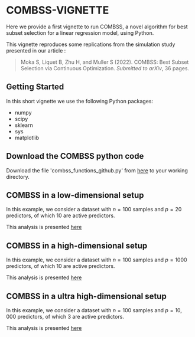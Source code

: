# COMBSS-VIGNETTE

Here we provide a first vignette to run COMBSS, a novel algorithm for best subset selection for a linear regression model, using Python. 


This vignette reproduces some replications from the simulation study presented in our article :

> Moka S, Liquet B, Zhu H, and Muller S (2022). COMBSS: Best Subset Selection via Continuous Optimization. *Submitted to arXiv*, 36 pages.

## Getting Started


In this short vignette we use the following Python packages:

- numpy
- scipy
- sklearn
- sys
- matplotlib

## Download the COMBSS python code

Download the file 'combss_functions_github.py' from [here](/combss_functions_github.py) to your working directory. 

##  COMBSS in a low-dimensional setup

In this example, we consider a dataset with $n = 100$ samples and $p = 20$ predictors, of which $10$ are active predictors.

This analysis is presented [here](/Low_dimensional_example.ipynb)

##  COMBSS in a high-dimensional setup

In this example, we consider a dataset with $n = 100$ samples and $p = 1000$ predictors, of which $10$ are active predictors.

This analysis is presented [here](/High_dimensional_example.ipynb)

##  COMBSS in a ultra high-dimensional setup

In this example, we consider a dataset with $n = 100$ samples and $p = 10,000$ predictors, of which $3$ are active predictors.

This analysis is presented [here](/Ultra_High_dimensional_example.ipynb)

